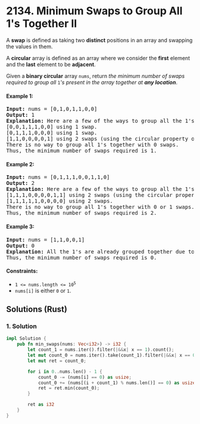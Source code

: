 # 2134. Minimum Swaps to Group All 1's Together II
A **swap** is defined as taking two **distinct** positions in an array and swapping the values in them.

A **circular** array is defined as an array where we consider the **first** element and the **last** element to be **adjacent**.

Given a **binary circular** array `nums`, return *the minimum number of swaps required to group all* `1`*'s present in the array together at **any location***.

#### Example 1:
<pre>
<strong>Input:</strong> nums = [0,1,0,1,1,0,0]
<strong>Output:</strong> 1
<strong>Explanation:</strong> Here are a few of the ways to group all the 1's together:
[0,0,1,1,1,0,0] using 1 swap.
[0,1,1,1,0,0,0] using 1 swap.
[1,1,0,0,0,0,1] using 2 swaps (using the circular property of the array).
There is no way to group all 1's together with 0 swaps.
Thus, the minimum number of swaps required is 1.
</pre>

#### Example 2:
<pre>
<strong>Input:</strong> nums = [0,1,1,1,0,0,1,1,0]
<strong>Output:</strong> 2
<strong>Explanation:</strong> Here are a few of the ways to group all the 1's together:
[1,1,1,0,0,0,0,1,1] using 2 swaps (using the circular property of the array).
[1,1,1,1,1,0,0,0,0] using 2 swaps.
There is no way to group all 1's together with 0 or 1 swaps.
Thus, the minimum number of swaps required is 2.
</pre>

#### Example 3:
<pre>
<strong>Input:</strong> nums = [1,1,0,0,1]
<strong>Output:</strong> 0
<strong>Explanation:</strong> All the 1's are already grouped together due to the circular property of the array.
Thus, the minimum number of swaps required is 0.
</pre>

#### Constraints:
* <code>1 <= nums.length <= 10<sup>5</sup></code>
* `nums[i]` is either `0` or `1`.

## Solutions (Rust)

### 1. Solution
```Rust
impl Solution {
    pub fn min_swaps(nums: Vec<i32>) -> i32 {
        let count_1 = nums.iter().filter(|&&x| x == 1).count();
        let mut count_0 = nums.iter().take(count_1).filter(|&&x| x == 0).count();
        let mut ret = count_0;

        for i in 0..nums.len() - 1 {
            count_0 -= (nums[i] == 0) as usize;
            count_0 += (nums[(i + count_1) % nums.len()] == 0) as usize;
            ret = ret.min(count_0);
        }

        ret as i32
    }
}
```
